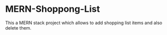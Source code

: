 # MERN-Shoppong-List
This a MERN stack project which allows to add shopping list items and also delete them.
